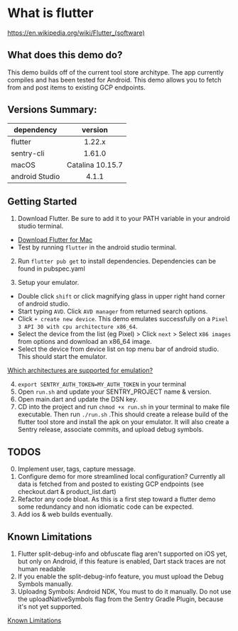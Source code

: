 
# What is flutter

https://en.wikipedia.org/wiki/Flutter_(software)

## What does this demo do?

This demo builds off of the current tool store architype. The app currently compiles and has been tested for Android. This demo allows you to fetch from and post items to existing GCP endpoints. 

## Versions Summary:

| dependency      | version           
| ------------- |:-------------:| 
| flutter      | 1.22.x  |
| sentry-cli   | 1.61.0 |
| macOS | Catalina 10.15.7      |
| android Studio | 4.1.1     |



## Getting Started
1. Download Flutter. Be sure to add it to your PATH variable in your android studio terminal.
  * [Download Flutter for Mac](https://flutter.dev/docs/get-started/install/macos)
  * Test by running ```flutter``` in the android studio terminal.

2. Run ```flutter pub get``` to install dependencies. Dependencies can be found in pubspec.yaml

3. Setup your emulator. 
  * Double click ```shift``` or click magnifying glass in upper right hand corner of android studio. 
  * Start typing ```AVD```. Click ```AVD manager``` from returned search options. 
  * Click `````+ create new device`````. This demo emulates successfully on a ```Pixel 3 API 30 with cpu architecture x86_64```.  
  * Select the device from the list (eg Pixel) > Click ```next``` > Select x```86 images``` from options and download an x86_64 image. 
  * Select the device from device list on top menu bar of android studio. This should start the emulator.
 
[Which architectures are supported for emulation?](https://flutter.dev/docs/resources/faq#what-devices-and-os-versions-does-flutter-run-on)

4.  ```export SENTRY_AUTH_TOKEN=MY_AUTH_TOKEN``` in your terminal
5. Open ```run.sh``` and update your SENTRY_PROJECT name & version.
6. Open main.dart and update the DSN key.
7. CD into the project and run ```chmod +x run.sh``` in your terminal to make file executable. Then run ```./run.sh``` .This should create a release build of the flutter tool store and install the apk on your emulator. It will also create a Sentry release, associate commits, and upload debug symbols.

## TODOS

0. Implement user, tags, capture message. 
1. Configure demo for more streamlined local configuration? Currently all data is fetched from and posted to existing GCP endpoints (see checkout.dart & product_list.dart)
2. Refactor any code bloat. As this is a first step toward a flutter demo some redundancy and non idiomatic code can be expected.
3. Add ios & web builds eventually.

## Known Limitations

1. Flutter split-debug-info and obfuscate flag aren't supported on iOS yet, but only on Android, if this feature is enabled, Dart stack traces are not human readable
2. If you enable the split-debug-info feature, you must upload the Debug Symbols manually.
3. Uploadng Symbols: Android NDK, You must to do it manually. Do not use the uploadNativeSymbols flag from the Sentry Gradle Plugin, because it's not yet supported.


[Known Limitations](https://github.com/getsentry/sentry-dart/tree/main/flutter#known-limitations)